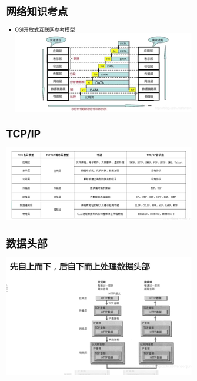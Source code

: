 # 网络知识考点

- OSI开放式互联网参考模型
![](_v_images/1623930774_15723.png)

# TCP/IP
![](_v_images/1623930968_17049.png)

# 数据头部
![](_v_images/1623931120_8014.png)